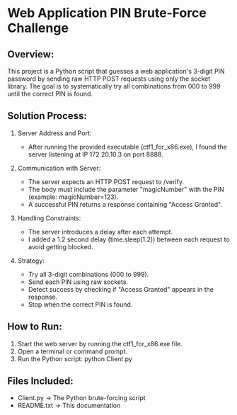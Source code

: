 Web Application PIN Brute-Force Challenge
=========================================

Overview:
---------
This project is a Python script that guesses a web application's 3-digit PIN password by sending raw HTTP POST requests using only the socket library. The goal is to systematically try all combinations from 000 to 999 until the correct PIN is found.

Solution Process:
-----------------
1. Server Address and Port:
   - After running the provided executable (ctf1_for_x86.exe), I found the server listening at IP 172.20.10.3 on port 8888.

2. Communication with Server:
   - The server expects an HTTP POST request to /verify.
   - The body must include the parameter "magicNumber" with the PIN (example: magicNumber=123).
   - A successful PIN returns a response containing "Access Granted".

3. Handling Constraints:
   - The server introduces a delay after each attempt.
   - I added a 1.2 second delay (time.sleep(1.2)) between each request to avoid getting blocked.

4. Strategy:
   - Try all 3-digit combinations (000 to 999).
   - Send each PIN using raw sockets.
   - Detect success by checking if "Access Granted" appears in the response.
   - Stop when the correct PIN is found.

How to Run:
-----------
1. Start the web server by running the ctf1_for_x86.exe file.
2. Open a terminal or command prompt.
3. Run the Python script:
   python Client.py

Files Included:
---------------
- Client.py -> The Python brute-forcing script
- README.txt -> This documentation

